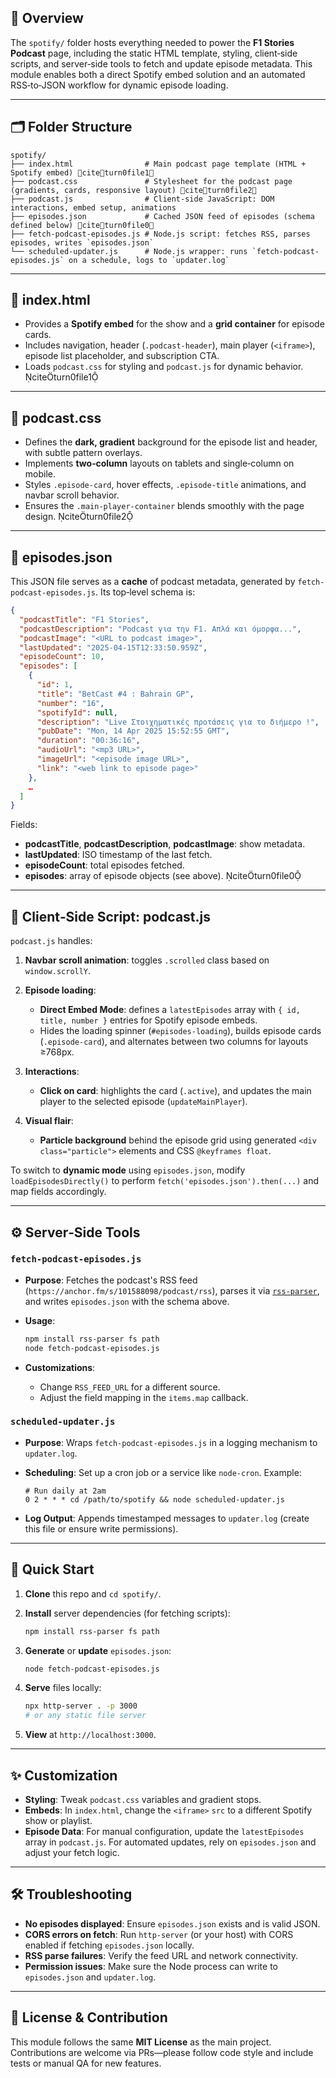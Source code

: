 ## 📖 Overview

The `spotify/` folder hosts everything needed to power the **F1 Stories Podcast** page, including the static HTML template, styling, client‑side scripts, and server‑side tools to fetch and update episode metadata. This module enables both a direct Spotify embed solution and an automated RSS‑to‑JSON workflow for dynamic episode loading.

---

## 🗂 Folder Structure

```
spotify/
├── index.html                # Main podcast page template (HTML + Spotify embed) citeturn0file1
├── podcast.css               # Stylesheet for the podcast page (gradients, cards, responsive layout) citeturn0file2
├── podcast.js                # Client‑side JavaScript: DOM interactions, embed setup, animations
├── episodes.json             # Cached JSON feed of episodes (schema defined below) citeturn0file0
├── fetch-podcast-episodes.js # Node.js script: fetches RSS, parses episodes, writes `episodes.json`
└── scheduled-updater.js      # Node.js wrapper: runs `fetch-podcast-episodes.js` on a schedule, logs to `updater.log`
```

---

## 📄 index.html

* Provides a **Spotify embed** for the show and a **grid container** for episode cards.
* Includes navigation, header (`.podcast-header`), main player (`<iframe>`), episode list placeholder, and subscription CTA.
* Loads `podcast.css` for styling and `podcast.js` for dynamic behavior. citeturn0file1

---

## 🎨 podcast.css

* Defines the **dark, gradient** background for the episode list and header, with subtle pattern overlays.
* Implements **two‑column** layouts on tablets and single‑column on mobile.
* Styles `.episode-card`, hover effects, `.episode-title` animations, and navbar scroll behavior.
* Ensures the `.main-player-container` blends smoothly with the page design. citeturn0file2

---

## 📜 episodes.json

This JSON file serves as a **cache** of podcast metadata, generated by `fetch-podcast-episodes.js`. Its top‑level schema is:

```json
{
  "podcastTitle": "F1 Stories",
  "podcastDescription": "Podcast για την F1. Απλά και όμορφα...",
  "podcastImage": "<URL to podcast image>",
  "lastUpdated": "2025-04-15T12:33:50.959Z",
  "episodeCount": 10,
  "episodes": [
    {
      "id": 1,
      "title": "BetCast #4 : Bahrain GP",
      "number": "16",
      "spotifyId": null,
      "description": "Live Στοιχηματικές προτάσεις για το διήμερο !",
      "pubDate": "Mon, 14 Apr 2025 15:52:55 GMT",
      "duration": "00:36:16",
      "audioUrl": "<mp3 URL>",
      "imageUrl": "<episode image URL>",
      "link": "<web link to episode page>"
    },
    …
  ]
}
```

Fields:

* **podcastTitle**, **podcastDescription**, **podcastImage**: show metadata.
* **lastUpdated**: ISO timestamp of the last fetch.
* **episodeCount**: total episodes fetched.
* **episodes**: array of episode objects (see above). citeturn0file0

---

## 🚀 Client‑Side Script: podcast.js

`podcast.js` handles:

1. **Navbar scroll animation**: toggles `.scrolled` class based on `window.scrollY`.
2. **Episode loading**:

    * **Direct Embed Mode**: defines a `latestEpisodes` array with `{ id, title, number }` entries for Spotify episode embeds.
    * Hides the loading spinner (`#episodes-loading`), builds episode cards (`.episode-card`), and alternates between two columns for layouts ≥768px.
3. **Interactions**:

    * **Click on card**: highlights the card (`.active`), and updates the main player to the selected episode (`updateMainPlayer`).
4. **Visual flair**:

    * **Particle background** behind the episode grid using generated `<div class="particle">` elements and CSS `@keyframes float`.

To switch to **dynamic mode** using `episodes.json`, modify `loadEpisodesDirectly()` to perform `fetch('episodes.json').then(...)` and map fields accordingly.

---

## ⚙️ Server‑Side Tools

### `fetch-podcast-episodes.js`

* **Purpose**: Fetches the podcast's RSS feed (`https://anchor.fm/s/101588098/podcast/rss`), parses it via [`rss-parser`](https://www.npmjs.com/package/rss-parser), and writes `episodes.json` with the schema above.
* **Usage**:

  ```bash
  npm install rss-parser fs path
  node fetch-podcast-episodes.js
  ```
* **Customizations**:

    * Change `RSS_FEED_URL` for a different source.
    * Adjust the field mapping in the `items.map` callback.

### `scheduled-updater.js`

* **Purpose**: Wraps `fetch-podcast-episodes.js` in a logging mechanism to `updater.log`.
* **Scheduling**: Set up a cron job or a service like `node-cron`. Example:

  ```cron
  # Run daily at 2am
  0 2 * * * cd /path/to/spotify && node scheduled-updater.js
  ```
* **Log Output**: Appends timestamped messages to `updater.log` (create this file or ensure write permissions).

---

## 🏁 Quick Start

1. **Clone** this repo and `cd spotify/`.
2. **Install** server dependencies (for fetching scripts):

   ```bash
   npm install rss-parser fs path
   ```
3. **Generate** or **update** `episodes.json`:

   ```bash
   node fetch-podcast-episodes.js
   ```
4. **Serve** files locally:

   ```bash
   npx http-server . -p 3000
   # or any static file server
   ```
5. **View** at `http://localhost:3000`.

---

## ✨ Customization

* **Styling**: Tweak `podcast.css` variables and gradient stops.
* **Embeds**: In `index.html`, change the `<iframe>` `src` to a different Spotify show or playlist.
* **Episode Data**: For manual configuration, update the `latestEpisodes` array in `podcast.js`. For automated updates, rely on `episodes.json` and adjust your fetch logic.

---

## 🛠 Troubleshooting

* **No episodes displayed**: Ensure `episodes.json` exists and is valid JSON.
* **CORS errors on fetch**: Run `http-server` (or your host) with CORS enabled if fetching `episodes.json` locally.
* **RSS parse failures**: Verify the feed URL and network connectivity.
* **Permission issues**: Make sure the Node process can write to `episodes.json` and `updater.log`.

---

## 📘 License & Contribution

This module follows the same **MIT License** as the main project. Contributions are welcome via PRs—please follow code style and include tests or manual QA for new features.
